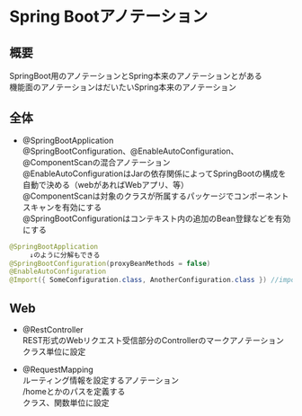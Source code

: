 # Spring Bootアノテーション

## 概要

SpringBoot用のアノテーションとSpring本来のアノテーションとがある  
機能面のアノテーションはだいたいSpring本来のアノテーション

## 全体

* @SpringBootApplication  
@SpringBootConfiguration、@EnableAutoConfiguration、@ComponentScanの混合アノテーション  
@EnableAutoConfigurationはJarの依存関係によってSpringBootの構成を自動で決める（webがあればWebアプリ、等）  
@ComponentScanは対象のクラスが所属するパッケージでコンポーネントスキャンを有効にする  
@SpringBootConfigurationはコンテキスト内の追加のBean登録などを有効にする  

``` java
@SpringBootApplication
     ↓のように分解もできる
@SpringBootConfiguration(proxyBeanMethods = false)
@EnableAutoConfiguration
@Import({ SomeConfiguration.class, AnotherConfiguration.class }) //importなのでコンポーネントスキャンはされない
```

## Web

* @RestController  
REST形式のWebリクエスト受信部分のControllerのマークアノテーション  
クラス単位に設定  

* @RequestMapping  
ルーティング情報を設定するアノテーション  
/homeとかのパスを定義する  
クラス、関数単位に設定  
